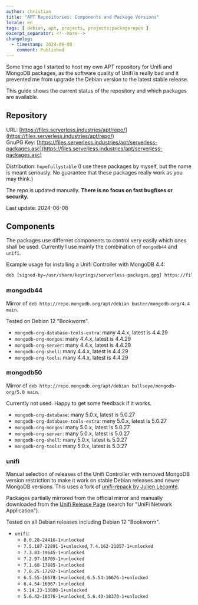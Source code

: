 ```yaml
---
author: christian
title: "APT Repositories: Components and Package Versions"
locale: en
tags: [ debian, apt, projects, projects:packagerepos ]
excerpt_separator: <!--more-->
changelog:
  - timestamp: 2024-06-08
    comment: Published
---
```


Some time ago I started to host my own APT repository for Unifi and MongoDB packages,
as the software quality of Unifi is really bad and it prevented me from upgrade the
Debian version to the latest stable release.

This guide shows the current status of the repository and which packages are available.


<!--more-->


## Repository

URL: [https://files.serverless.industries/apt/repo/](https://files.serverless.industries/apt/repo/)  
GnuPG Key: [https://files.serverless.industries/apt/serverless-packages.asc](https://files.serverless.industries/apt/serverless-packages.asc)

Distribution: `hopefullystable` (I use these packages by myself, but the name is meant seriously.
No guarantee that these packages really work as you may think.)

The repo is updated manually. **There is no focus on fast bugfixes or security.**

Last update: 2024-06-08

## Components

The packages use differnet components to control very easily which ones shall be used.
Currently I use mainly the combination of `mongodb44` and `unifi`.

Example usage for installing a Unifi Controller with MongoDB 4.4: 

```txt
deb [signed-by=/usr/share/keyrings/serverless-packages.gpg] https://files.serverless.industries/apt/repo hopefullystable mongodb44 unifi
```

### mongodb44

Mirror of `deb http://repo.mongodb.org/apt/debian buster/mongodb-org/4.4 main`.

Tested on Debian 12 "Bookworm".

- `mongodb-org-database-tools-extra`: many 4.4.x, latest is 4.4.29
- `mongodb-org-mongos`: many 4.4.x, latest is 4.4.29
- `mongodb-org-server`: many 4.4.x, latest is 4.4.29
- `mongodb-org-shell`: many 4.4.x, latest is 4.4.29
- `mongodb-org-tools`: many 4.4.x, latest is 4.4.29

### mongodb50

Mirror of `deb http://repo.mongodb.org/apt/debian bullseye/mongodb-org/5.0 main`.

Currently not used. Happy to get some feedback if it works.

- `mongodb-org-database`: many 5.0.x, latest is 5.0.27
- `mongodb-org-database-tools-extra`: many 5.0.x, latest is 5.0.27
- `mongodb-org-mongos`: many 5.0.x, latest is 5.0.27
- `mongodb-org-server`: many 5.0.x, latest is 5.0.27
- `mongodb-org-shell`: many 5.0.x, latest is 5.0.27
- `mongodb-org-tools`: many 5.0.x, latest is 5.0.27

### unifi

Manual selection of releases of the Unifi Controller with removed MongoDB version restriction
to make it work on stable Debian releases and newer MongoDB versions. This uses a fork of 
[unifi-repack by Julien Lecomte][repack].

[repack]: https://gitlab.com/jlecomte/unifi-repack

Packages partially mirrored from the official mirror and manually downloaded from the 
[Unifi Release Page](https://community.ui.com/releases) (search for "UniFi Network Application").

Tested on all Debian releases including Debian 12 "Bookworm".

- `unifi`: 
    - `8.0.28-24416-1+unlocked` 
    - `7.5.187-22891-1+unlocked`, `7.4.162-21057-1+unlocked`
    - `7.3.83-19645-1+unlocked`
    - `7.2.97-18705-1+unlocked`
    - `7.1.68-17885-1+unlocked` 
    - `7.0.25-17292-1+unlocked`
    - `6.5.55-16678-1+unlocked`, `6.5.54-16676-1+unlocked`
    - `6.4.54-16067-1+unlocked`
    - `5.14.23-13880-1+unlocked`
    - `5.6.42-10376-1+unlocked`, `5.6.40-10370-1+unlocked`
